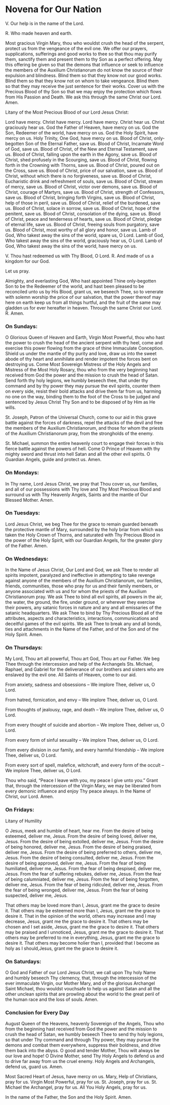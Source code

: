 # Novena for Our Nation

V. Our help is in the name of the Lord.

R. Who made heaven and earth.

Most gracious Virgin Mary, thou who wouldst crush the head of the serpent, protect us from the vengeance of the evil one. We offer our prayers, supplications, sufferings and good works to thee so that thou may purify them, sanctify them and present them to thy Son as a perfect offering. May this offering be given so that the demons that influence or seek to influence the members of the Auxilium Christianorum do not know the source of their expulsion and blindness. Blind them so that they know not our good works. Blind them so that they know not on whom to take vengeance. Blind them so that they may receive the just sentence for their works. Cover us with the Precious Blood of thy Son so that we may enjoy the protection which flows from His Passion and Death. We ask this through the same Christ our Lord. Amen.


Litany of the Most Precious Blood of our Lord Jesus Christ:

Lord have mercy.
Christ have mercy.
Lord have mercy.
Christ hear us.
Christ graciously hear us.
God the Father of Heaven, have mercy on us.
God the Son, Redeemer of the world, have mercy on us.
God the Holy Spirit, have mercy on us.
Holy Trinity, One God, have mercy on us.
Blood of Christ, only-begotten Son of the Eternal Father, save us.
Blood of Christ, Incarnate Word of God, save us.
Blood of Christ, of the New and Eternal Testament, save us.
Blood of Christ, falling upon the earth in the Agony, save us.
Blood of Christ, shed profusely in the Scourging, save us.
Blood of Christ, flowing forth in the Crowning with Thorns, save us.
Blood of Christ, poured out on the Cross, save us.
Blood of Christ, price of our salvation, save us.
Blood of Christ, without which there is no forgiveness, save us.
Blood of Christ, Eucharistic drink and refreshment of souls, save us.
Blood of Christ, stream of mercy, save us.
Blood of Christ, victor over demons, save us.
Blood of Christ, courage of Martyrs, save us.
Blood of Christ, strength of Confessors, save us.
Blood of Christ, bringing forth Virgins, save us.
Blood of Christ, help of those in peril, save us.
Blood of Christ, relief of the burdened, save us.
Blood of Christ, solace in sorrow, save us.
Blood of Christ, hope of the penitent, save us.
Blood of Christ, consolation of the dying, save us.
Blood of Christ, peace and tenderness of hearts, save us.
Blood of Christ, pledge of eternal life, save us.
Blood of Christ, freeing souls from purgatory, save us.
Blood of Christ, most worthy of all glory and honor, save us.
Lamb of God, Who takest away the sins of the world, spare us, O Lord.
Lamb of God, Who takest away the sins of the world, graciously hear us, O Lord.
Lamb of God, Who takest away the sins of the world, have mercy on us.

V. Thou hast redeemed us with Thy Blood, O Lord.
R. And made of us a kingdom for our God.

Let us pray.

Almighty, and everlasting God, Who hast appointed Thine only-begotten Son to be the Redeemer of the world, and hast been pleased to be reconciled unto us by His Blood, grant us, we beseech Thee, so to venerate with solemn worship the price of our salvation, that the power thereof may here on earth keep us from all things hurtful, and the fruit of the same may gladden us for ever hereafter in heaven. Through the same Christ our Lord. R. Amen.

### On Sundays:

O Glorious Queen of Heaven and Earth, Virgin Most Powerful, thou who hast the power to crush the head of the ancient serpent with thy heel, come and exercise this power flowing from the grace of thine Immaculate Conception. Shield us under the mantle of thy purity and love, draw us into the sweet abode of thy heart and annihilate and render impotent the forces bent on destroying us. Come Most Sovereign Mistress of the Holy Angels and Mistress of the Most Holy Rosary, thou who from the very beginning hast received from God the power and the mission to crush the head of Satan. Send forth thy holy legions, we humbly beseech thee, that under thy command and by thy power they may pursue the evil spirits, counter them on every side, resist their bold attacks and drive them far from us, harming no one on the way, binding them to the foot of the Cross to be judged and sentenced by Jesus Christ Thy Son and to be disposed of by Him as He wills.

St. Joseph, Patron of the Universal Church, come to our aid in this grave battle against the forces of darkness, repel the attacks of the devil and free the members of the Auxilium Christianorum, and those for whom the priests of the Auxilium Christianorum pray, from the strongholds of the enemy.

St. Michael, summon the entire heavenly court to engage their forces in this fierce battle against the powers of hell. Come O Prince of Heaven with thy mighty sword and thrust into hell Satan and all the other evil spirits. O Guardian Angels, guide and protect us. Amen.

### On Mondays:

In Thy name, Lord Jesus Christ, we pray that Thou cover us, our families, and all of our possessions with Thy love and Thy Most Precious Blood and surround us with Thy Heavenly Angels, Saints and the mantle of Our Blessed Mother. Amen.

### On Tuesdays:

Lord Jesus Christ, we beg Thee for the grace to remain guarded beneath the protective mantle of Mary, surrounded by the holy briar from which was taken the Holy Crown of Thorns, and saturated with Thy Precious Blood in the power of the Holy Spirit, with our Guardian Angels, for the greater glory of the Father. Amen.

### On Wednesdays:

In the Name of Jesus Christ, Our Lord and God, we ask Thee to render all spirits impotent, paralyzed and ineffective in attempting to take revenge against anyone of the members of the Auxilium Christianorum, our families, friends, communities, those who pray for us and their family members, or anyone associated with us and for whom the priests of the Auxilium Christianorum pray. We ask Thee to bind all evil spirits, all powers in the air, the water, the ground, the fire, under ground, or wherever they exercise their powers, any satanic forces in nature and any and all emissaries of the satanic headquarters. We ask Thee to bind by Thy Precious Blood all of the attributes, aspects and characteristics, interactions, communications and deceitful games of the evil spirits. We ask Thee to break any and all bonds, ties and attachments in the Name of the Father, and of the Son and of the Holy Spirit. Amen.

### On Thursdays:

My Lord, Thou art all powerful, Thou art God, Thou art our Father. We beg Thee through the intercession and help of the Archangels Sts. Michael, Raphael, and Gabriel for the deliverance of our brothers and sisters who are enslaved by the evil one. All Saints of Heaven, come to our aid.

From anxiety, sadness and obsessions – We implore Thee, deliver us, O Lord.

From hatred, fornication, and envy – We implore Thee, deliver us, O Lord.

From thoughts of jealousy, rage, and death – We implore Thee, deliver us, O Lord.

From every thought of suicide and abortion – We implore Thee, deliver us, O Lord.

From every form of sinful sexuality – We implore Thee, deliver us, O Lord.

From every division in our family, and every harmful friendship – We implore Thee, deliver us, O Lord.

From every sort of spell, malefice, witchcraft, and every form of the occult – We implore Thee, deliver us, O Lord.

Thou who said, “Peace I leave with you, my peace I give unto you.” Grant that, through the intercession of the Virgin Mary, we may be liberated from every demonic influence and enjoy Thy peace always. In the Name of Christ, our Lord. Amen.

### On Fridays:

Litany of Humility

O Jesus, meek and humble of heart, hear me.
From the desire of being esteemed, deliver me, Jesus.
From the desire of being loved, deliver me, Jesus.
From the desire of being extolled, deliver me, Jesus.
From the desire of being honored, deliver me, Jesus.
From the desire of being praised, deliver me, Jesus.
From the desire of being preferred to others, deliver me, Jesus.
From the desire of being consulted, deliver me, Jesus.
From the desire of being approved, deliver me, Jesus.
From the fear of being humiliated, deliver me, Jesus.
From the fear of being despised, deliver me, Jesus.
From the fear of suffering rebukes, deliver me, Jesus.
From the fear of being calumniated, deliver me, Jesus.
From the fear of being forgotten, deliver me, Jesus.
From the fear of being ridiculed, deliver me, Jesus.
From the fear of being wronged, deliver me, Jesus.
From the fear of being suspected, deliver me, Jesus.

That others may be loved more than I, Jesus, grant me the grace to desire it.
That others may be esteemed more than I, Jesus, grant me the grace to desire it.
That in the opinion of the world, others may increase and I may decrease, Jesus, grant me the grace to desire it.
That others may be chosen and I set aside, Jesus, grant me the grace to desire it.
That others may be praised and I unnoticed, Jesus, grant me the grace to desire it.
That others may be preferred to me in everything, Jesus, grant me the grace to desire it.
That others may become holier than I, provided that I become as holy as I should,Jesus, grant me the grace to desire it.

### On Saturdays:

O God and Father of our Lord Jesus Christ, we call upon Thy holy Name and humbly beseech Thy clemency, that, through the intercession of the ever immaculate Virgin, our Mother Mary, and of the glorious Archangel Saint Michael, thou wouldst vouchsafe to help us against Satan and all the other unclean spirits that are prowling about the world to the great peril of the human race and the loss of souls. Amen.

### Conclusion for Every Day

August Queen of the Heavens, heavenly Sovereign of the Angels, Thou who from the beginning hast received from God the power and the mission to crush the head of Satan, we humbly beseech Thee to send thy holy legions, so that under Thy command and through Thy power, they may pursue the demons and combat them everywhere, suppress their boldness, and drive them back into the abyss. O good and tender Mother, Thou wilt always be our love and hope! O Divine Mother, send Thy Holy Angels to defend us and to drive far away from us the cruel enemy. Holy Angels and Archangels, defend us, guard us. Amen.

Most Sacred Heart of Jesus, have mercy on us.
Mary, Help of Christians, pray for us.
Virgin Most Powerful, pray for us.
St. Joseph, pray for us.
St. Michael the Archangel, pray for us.
All You Holy Angels, pray for us.

In the name of the Father, the Son and the Holy Spirit. Amen.